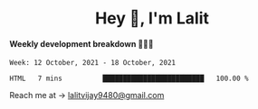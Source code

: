 <h1 align="center">Hey 👋, I'm Lalit</h1>

#### Weekly development breakdown 👨🏻‍💻
<!--START_SECTION:waka-->
```text
Week: 12 October, 2021 - 18 October, 2021

HTML   7 mins          █████████████████████████   100.00 % 
```
<!--END_SECTION:waka-->

Reach me at → lalitvijay9480@gmail.com
